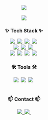 <!--
<div align="center">
  <img src="https://capsule-render.vercel.app/api?type=Waving&color=gradient&text=%20%20WELCOME%20%20TO%20%20ANDANTECODE%20%20&fontColor=D4C4FB&fontAlign=50&fontAlignY=35&fontSize=30&animation=fadeIn&stroke=191970&strokeWidth=1&customColorList=30" width="100%"/>
</div>
-->

<div align="center">
  <img src="https://readme-typing-svg.demolab.com?font=Fira+Code&weight=500&size=30&pause=1000&color=47EDF7&center=true&vCenter=true&width=500&lines=WELCOME+TO+ANDANTECODE;Computer+Vision+AI+Engineer"/>
</div>
<br>

<div align="center">
  <img src="https://streak-stats.demolab.com?user=andantecode&theme=cobalt"/>
</div>





<h3 align="center">✨ Tech Stack ✨</h3>
<div align="center">
  <img src="https://img.shields.io/badge/numpy-%23013243.svg?style=for-the-badge&logo=numpy&logoColor=white)" />&nbsp
  <img src="https://img.shields.io/badge/Matplotlib-%23ffffff.svg?style=for-the-badge&logo=Matplotlib&logoColor=black" />&nbsp
  <img src="https://img.shields.io/badge/pandas-%23150458.svg?style=for-the-badge&logo=pandas&logoColor=white" />&nbsp
  <img src="https://img.shields.io/badge/opencv-%23white.svg?style=for-the-badge&logo=opencv&logoColor=white" />&nbsp
</div>

<div align="center">
  <img src="https://img.shields.io/badge/PyTorch-%23EE4C2C.svg?style=for-the-badge&logo=PyTorch&logoColor=white" />&nbsp
  <img src="https://img.shields.io/badge/Streamlit-%23FE4B4B.svg?style=for-the-badge&logo=streamlit&logoColor=white" />&nbsp
  <img src="https://img.shields.io/badge/FastAPI-005571?style=for-the-badge&logo=fastapi" />&nbsp
</div>

<div align="center">
  <img src="https://img.shields.io/badge/C-%2300599C.svg?style=for-the-badge&logo=c&logoColor=white" />&nbsp
  <img src="https://img.shields.io/badge/java-%23ED8B00.svg?style=for-the-badge&logo=openjdk&logoColor=white" />&nbsp
  <img src="https://img.shields.io/badge/python-3670A0?style=for-the-badge&logo=python&logoColor=ffdd54" />&nbsp
  <img src="https://img.shields.io/badge/kotlin-%237F52FF.svg?style=for-the-badge&logo=kotlin&logoColor=white" />&nbsp
</div>


<h3 align="center">🛠 Tools 🛠</h3>
<div align="center">
  <img src="https://img.shields.io/badge/git-F05033.svg?style=for-the-badge&logo=git&logoColor=white" />&nbsp
  <img src="https://img.shields.io/badge/github-181717.svg?style=for-the-badge&logo=github&logoColor=white" />&nbsp
  <img src="https://img.shields.io/badge/Notion-F3F3F3.svg?style=for-the-badge&logo=notion&logoColor=black" />&nbsp
</div>
<br>

<h3 align="center">📫 Contact 📫</h3>
<div align="center">
  <a href="https://andantecode.github.io/about/">
    <img src="https://img.shields.io/badge/github%20pages-121013?style=for-the-badge&logo=github&logoColor=white" />&nbsp
  </a>
  <a href="mailto:roundayy2@gmail.com">
    <img
      src="https://img.shields.io/badge/roundayy2@gmail.com-D14836?style=for-the-badge&logo=gmail&logoColor=white"/>&nbsp
  </a>
</div>


<!--
**andantecode/andantecode** is a ✨ _special_ ✨ repository because its `README.md` (this file) appears on your GitHub profile.

Here are some ideas to get you started:

- 🔭 I’m currently working on ...
- 🌱 I’m currently learning ...
- 👯 I’m looking to collaborate on ...
- 🤔 I’m looking for help with ...
- 💬 Ask me about ...
- 📫 How to reach me: ...
- 😄 Pronouns: ...
- ⚡ Fun fact: ...
-->
